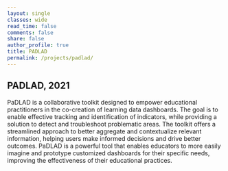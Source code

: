 ```yaml
---
layout: single
classes: wide
read_time: false
comments: false
share: false
author_profile: true
title: PADLAD
permalink: /projects/padlad/
---
```


## PADLAD, 2021
PaDLAD is a collaborative toolkit designed to empower educational practitioners in the co-creation of learning data dashboards. The goal is to enable effective tracking and identification of indicators, while providing a solution to detect and troubleshoot problematic areas. The toolkit offers a streamlined approach to better aggregate and contextualize relevant information, helping users make informed decisions and drive better outcomes. PaDLAD is a powerful tool that enables educators to more easily imagine and prototype customized dashboards for their specific needs, improving the effectiveness of their educational practices.